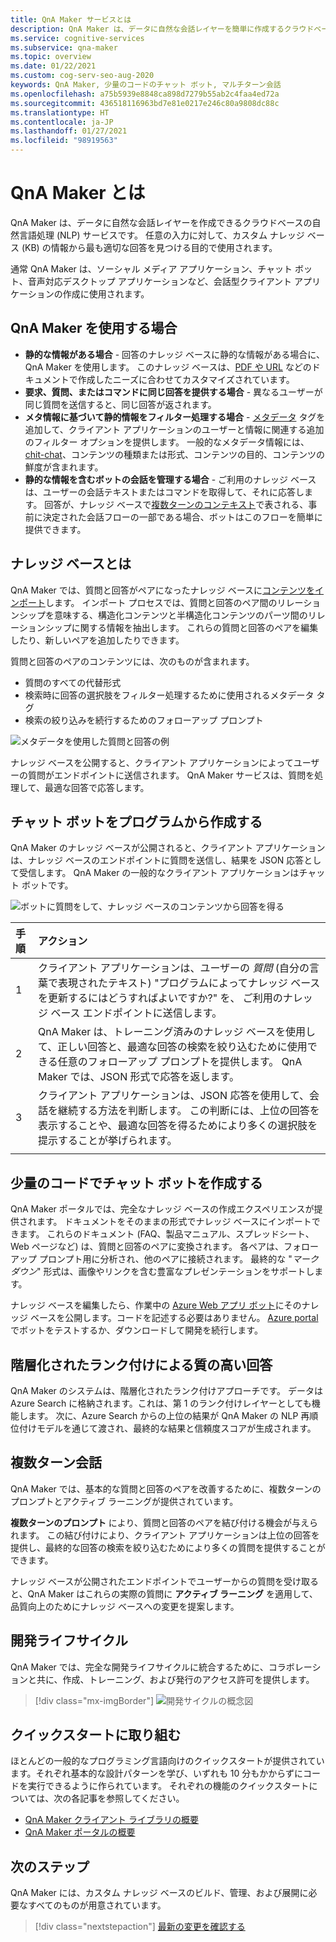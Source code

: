 ```yaml
---
title: QnA Maker サービスとは
description: QnA Maker は、データに自然な会話レイヤーを簡単に作成するクラウドベースの NLP サービスです。 これは、特定の自然言語入力に対して、カスタム ナレッジ ベース (KB) の情報から最も適切な回答を見つけるのに使用できます。
ms.service: cognitive-services
ms.subservice: qna-maker
ms.topic: overview
ms.date: 01/22/2021
ms.custom: cog-serv-seo-aug-2020
keywords: QnA Maker, 少量のコードのチャット ボット, マルチターン会話
ms.openlocfilehash: a75b5939e8848ca898d7279b55ab2c4faa4ed72a
ms.sourcegitcommit: 436518116963bd7e81e0217e246c80a9808dc88c
ms.translationtype: HT
ms.contentlocale: ja-JP
ms.lasthandoff: 01/27/2021
ms.locfileid: "98919563"
---
```

# <a name="what-is-qna-maker"></a>QnA Maker とは

QnA Maker は、データに自然な会話レイヤーを作成できるクラウドベースの自然言語処理 (NLP) サービスです。 任意の入力に対して、カスタム ナレッジ ベース (KB) の情報から最も適切な回答を見つける目的で使用されます。

通常 QnA Maker は、ソーシャル メディア アプリケーション、チャット ボット、音声対応デスクトップ アプリケーションなど、会話型クライアント アプリケーションの作成に使用されます。

## <a name="when-to-use-qna-maker"></a>QnA Maker を使用する場合

* **静的な情報がある場合** - 回答のナレッジ ベースに静的な情報がある場合に、QnA Maker を使用します。 このナレッジ ベースは、[PDF や URL](../Concepts/data-sources-and-content.md) などのドキュメントで作成したニーズに合わせてカスタマイズされています。
* **要求、質問、またはコマンドに同じ回答を提供する場合** - 異なるユーザーが同じ質問を送信すると、同じ回答が返されます。
* **メタ情報に基づいて静的情報をフィルター処理する場合** - [メタデータ](../how-to/metadata-generateanswer-usage.md) タグを追加して、クライアント アプリケーションのユーザーと情報に関連する追加のフィルター オプションを提供します。 一般的なメタデータ情報には、[chit-chat](../how-to/chit-chat-knowledge-base.md)、コンテンツの種類または形式、コンテンツの目的、コンテンツの鮮度が含まれます。
* **静的な情報を含むボットの会話を管理する場合** - ご利用のナレッジ ベースは、ユーザーの会話テキストまたはコマンドを取得して、それに応答します。 回答が、ナレッジ ベースで[複数ターンのコンテキスト](../how-to/multiturn-conversation.md)で表される、事前に決定された会話フローの一部である場合、ボットはこのフローを簡単に提供できます。

## <a name="what-is-a-knowledge-base"></a>ナレッジ ベースとは

QnA Maker では、質問と回答がペアになったナレッジ ベースに[コンテンツをインポート](../Concepts/plan.md)します。 インポート プロセスでは、質問と回答のペア間のリレーションシップを意味する、構造化コンテンツと半構造化コンテンツのパーツ間のリレーションシップに関する情報を抽出します。 これらの質問と回答のペアを編集したり、新しいペアを追加したりできます。

質問と回答のペアのコンテンツには、次のものが含まれます。
* 質問のすべての代替形式
* 検索時に回答の選択肢をフィルター処理するために使用されるメタデータ タグ
* 検索の絞り込みを続行するためのフォローアップ プロンプト

![メタデータを使用した質問と回答の例](../media/qnamaker-overview-learnabout/example-question-and-answer-with-metadata.png)

ナレッジ ベースを公開すると、クライアント アプリケーションによってユーザーの質問がエンドポイントに送信されます。 QnA Maker サービスは、質問を処理して、最適な回答で応答します。

## <a name="create-a-chat-bot-programmatically"></a>チャット ボットをプログラムから作成する

QnA Maker のナレッジ ベースが公開されると、クライアント アプリケーションは、ナレッジ ベースのエンドポイントに質問を送信し、結果を JSON 応答として受信します。 QnA Maker の一般的なクライアント アプリケーションはチャット ボットです。

![ボットに質問をして、ナレッジ ベースのコンテンツから回答を得る](../media/qnamaker-overview-learnabout/bot-chat-with-qnamaker.png)

|手順|アクション|
|:--|:--|
|1|クライアント アプリケーションは、ユーザーの _質問_ (自分の言葉で表現されたテキスト) "プログラムによってナレッジ ベースを更新するにはどうすればよいですか?" を、 ご利用のナレッジ ベース エンドポイントに送信します。|
|2|QnA Maker は、トレーニング済みのナレッジ ベースを使用して、正しい回答と、最適な回答の検索を絞り込むために使用できる任意のフォローアップ プロンプトを提供します。 QnA Maker では、JSON 形式で応答を返します。|
|3|クライアント アプリケーションは、JSON 応答を使用して、会話を継続する方法を判断します。 この判断には、上位の回答を表示することや、最適な回答を得るためにより多くの選択肢を提示することが挙げられます。 |
|||

## <a name="build-low-code-chat-bots"></a>少量のコードでチャット ボットを作成する

QnA Maker ポータルでは、完全なナレッジ ベースの作成エクスペリエンスが提供されます。 ドキュメントをそのままの形式でナレッジ ベースにインポートできます。 これらのドキュメント (FAQ、製品マニュアル、スプレッドシート、Web ページなど) は、質問と回答のペアに変換されます。 各ペアは、フォローアップ プロンプト用に分析され、他のペアに接続されます。 最終的な "_マークダウン_" 形式は、画像やリンクを含む豊富なプレゼンテーションをサポートします。

ナレッジ ベースを編集したら、作業中の [Azure Web アプリ ボット](https://azure.microsoft.com/services/bot-service/)にそのナレッジ ベースを公開します。コードを記述する必要はありません。 [Azure portal](https://portal.azure.com) でボットをテストするか、ダウンロードして開発を続行します。

## <a name="high-quality-responses-with-layered-ranking"></a>階層化されたランク付けによる質の高い回答

QnA Maker のシステムは、階層化されたランク付けアプローチです。 データは Azure Search に格納されます。これは、第 1 のランク付けレイヤーとしても機能します。 次に、Azure Search からの上位の結果が QnA Maker の NLP 再順位付けモデルを通じて渡され、最終的な結果と信頼度スコアが生成されます。

## <a name="multi-turn-conversations"></a>複数ターン会話

QnA Maker では、基本的な質問と回答のペアを改善するために、複数ターンのプロンプトとアクティブ ラーニングが提供されています。

**複数ターンのプロンプト** により、質問と回答のペアを結び付ける機会が与えられます。 この結び付けにより、クライアント アプリケーションは上位の回答を提供し、最終的な回答の検索を絞り込むためにより多くの質問を提供することができます。

ナレッジ ベースが公開されたエンドポイントでユーザーからの質問を受け取ると、QnA Maker はこれらの実際の質問に **アクティブ ラーニング** を適用して、品質向上のためにナレッジ ベースへの変更を提案します。

## <a name="development-lifecycle"></a>開発ライフサイクル

QnA Maker では、完全な開発ライフサイクルに統合するために、コラボレーションと共に、作成、トレーニング、および発行のアクセス許可を提供します。

> [!div class="mx-imgBorder"]
> ![開発サイクルの概念図](../media/qnamaker-overview-learnabout/development-cycle.png)


## <a name="complete-a-quickstart"></a>クイックスタートに取り組む

ほとんどの一般的なプログラミング言語向けのクイックスタートが提供されています。それぞれ基本的な設計パターンを学び、いずれも 10 分もかからずにコードを実行できるように作られています。 それぞれの機能のクイックスタートについては、次の各記事を参照してください。

* [QnA Maker クライアント ライブラリの概要](../quickstarts/quickstart-sdk.md)
* [QnA Maker ポータルの概要](../quickstarts/create-publish-knowledge-base.md)

## <a name="next-steps"></a>次のステップ
QnA Maker には、カスタム ナレッジ ベースのビルド、管理、および展開に必要なすべてのものが用意されています。

> [!div class="nextstepaction"]
> [最新の変更を確認する](../whats-new.md)
